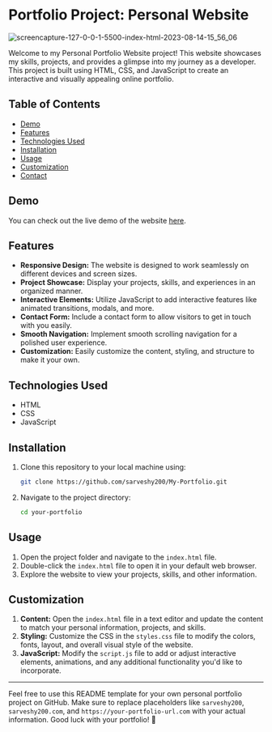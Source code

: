 # Portfolio Project: Personal Website

![screencapture-127-0-0-1-5500-index-html-2023-08-14-15_56_06](https://github.com/sarveshy200/My-Portfolio/assets/105293807/9f513fe8-fccf-4e95-ba12-3e975a31044f)

Welcome to my Personal Portfolio Website project! This website showcases my skills, projects, and provides a glimpse into my journey as a developer. This project is built using HTML, CSS, and JavaScript to create an interactive and visually appealing online portfolio.

## Table of Contents

- [Demo](#demo)
- [Features](#features)
- [Technologies Used](#technologies-used)
- [Installation](#installation)
- [Usage](#usage)
- [Customization](#customization)
- [Contact](#contact)

## Demo

You can check out the live demo of the website [here](https://my-portfolio-2dpc39jpa-sarveshy200.vercel.app/).

## Features

- **Responsive Design:** The website is designed to work seamlessly on different devices and screen sizes.
- **Project Showcase:** Display your projects, skills, and experiences in an organized manner.
- **Interactive Elements:** Utilize JavaScript to add interactive features like animated transitions, modals, and more.
- **Contact Form:** Include a contact form to allow visitors to get in touch with you easily.
- **Smooth Navigation:** Implement smooth scrolling navigation for a polished user experience.
- **Customization:** Easily customize the content, styling, and structure to make it your own.

## Technologies Used

- HTML
- CSS
- JavaScript

## Installation

1. Clone this repository to your local machine using:

   ```bash
   git clone https://github.com/sarveshy200/My-Portfolio.git
   ```

2. Navigate to the project directory:

   ```bash
   cd your-portfolio
   ```

## Usage

1. Open the project folder and navigate to the `index.html` file.
2. Double-click the `index.html` file to open it in your default web browser.
3. Explore the website to view your projects, skills, and other information.

## Customization

1. **Content:** Open the `index.html` file in a text editor and update the content to match your personal information, projects, and skills.
2. **Styling:** Customize the CSS in the `styles.css` file to modify the colors, fonts, layout, and overall visual style of the website.
3. **JavaScript:** Modify the `script.js` file to add or adjust interactive elements, animations, and any additional functionality you'd like to incorporate.

---

Feel free to use this README template for your own personal portfolio project on GitHub. Make sure to replace placeholders like `sarveshy200`, `sarveshy200.com`, and `https://your-portfolio-url.com` with your actual information. Good luck with your portfolio! 🚀
